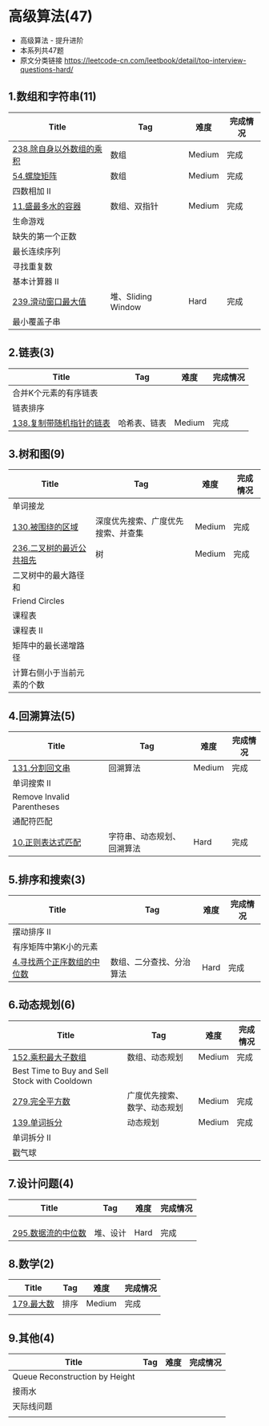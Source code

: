 # 高级算法(47)
- 高级算法 - 提升进阶
- 本系列共47题
- 原文分类链接 https://leetcode-cn.com/leetbook/detail/top-interview-questions-hard/

## 1.数组和字符串(11)

| Title                                                        | Tag                | 难度   | 完成情况 |
| ------------------------------------------------------------ | ------------------ | ------ | -------- |
| [238.除自身以外数组的乘积](https://leetcode-cn.com/problems/product-of-array-except-self/) | 数组               | Medium | 完成     |
| [54.螺旋矩阵](https://leetcode-cn.com/problems/spiral-matrix/) | 数组               | Medium | 完成     |
| 四数相加 II                                                  |                    |        |          |
| [11.盛最多水的容器](https://leetcode-cn.com/problems/container-with-most-water/) | 数组、双指针       | Medium | 完成     |
| 生命游戏                                                     |                    |        |          |
| 缺失的第一个正数                                             |                    |        |          |
| 最长连续序列                                                 |                    |        |          |
| 寻找重复数                                                   |                    |        |          |
| 基本计算器 II                                                |                    |        |          |
| [239.滑动窗口最大值](https://leetcode-cn.com/problems/sliding-window-maximum/) | 堆、Sliding Window | Hard   | 完成     |
| 最小覆盖子串                                                 |                    |        |          |

## 2.链表(3)

| Title                                                        | Tag          | 难度   | 完成情况 |
| ------------------------------------------------------------ | ------------ | ------ | -------- |
| 合并K个元素的有序链表                                        |              |        |          |
| 链表排序                                                     |              |        |          |
| [138.复制带随机指针的链表](https://leetcode-cn.com/problems/copy-list-with-random-pointer/) | 哈希表、链表 | Medium | 完成     |

## 3.树和图(9)

| Title                                                        | Tag                                | 难度   | 完成情况 |
| ------------------------------------------------------------ | ---------------------------------- | ------ | -------- |
| 单词接龙                                                     |                                    |        |          |
| [130.被围绕的区域](https://leetcode-cn.com/problems/surrounded-regions/) | 深度优先搜索、广度优先搜索、并查集 | Medium | 完成     |
| [236.二叉树的最近公共祖先](https://leetcode-cn.com/problems/lowest-common-ancestor-of-a-binary-tree/) | 树                                 | Medium | 完成     |
| 二叉树中的最大路径和                                         |                                    |        |          |
| Friend Circles                                               |                                    |        |          |
| 课程表                                                       |                                    |        |          |
| 课程表 II                                                    |                                    |        |          |
| 矩阵中的最长递增路径                                         |                                    |        |          |
| 计算右侧小于当前元素的个数                                   |                                    |        |          |

## 4.回溯算法(5)

| Title                                                        | Tag                        | 难度   | 完成情况 |
| ------------------------------------------------------------ | -------------------------- | ------ | -------- |
| [131.分割回文串](https://leetcode-cn.com/problems/palindrome-partitioning/) | 回溯算法                   | Medium | 完成     |
| 单词搜索 II                                                  |                            |        |          |
| Remove Invalid Parentheses                                   |                            |        |          |
| 通配符匹配                                                   |                            |        |          |
| [10.正则表达式匹配](https://leetcode-cn.com/problems/regular-expression-matching/) | 字符串、动态规划、回溯算法 | Hard   | 完成     |

## 5.排序和搜索(3)

| Title                                                        | Tag                      | 难度 | 完成情况 |
| ------------------------------------------------------------ | ------------------------ | ---- | -------- |
| 摆动排序 II                                                  |                          |      |          |
| 有序矩阵中第K小的元素                                        |                          |      |          |
| [4.寻找两个正序数组的中位数](https://leetcode-cn.com/problems/median-of-two-sorted-arrays/) | 数组、二分查找、分治算法 | Hard | 完成     |

## 6.动态规划(6)

| Title                                                        | Tag                          | 难度   | 完成情况 |
| ------------------------------------------------------------ | ---------------------------- | ------ | -------- |
| [152.乘积最大子数组](https://leetcode-cn.com/problems/maximum-product-subarray/) | 数组、动态规划               | Medium | 完成     |
| Best Time to Buy and Sell Stock with Cooldown                |                              |        |          |
| [279.完全平方数](https://leetcode-cn.com/problems/perfect-squares/) | 广度优先搜索、数学、动态规划 | Medium | 完成     |
| [139.单词拆分](https://leetcode-cn.com/problems/word-break/) | 动态规划                     | Medium | 完成     |
| 单词拆分 II                                                  |                              |        |          |
| 戳气球                                                       |                              |        |          |

## 7.设计问题(4)

| Title                                                        | Tag      | 难度 | 完成情况 |
| ------------------------------------------------------------ | -------- | ---- | -------- |
|                                                              |          |      |          |
|                                                              |          |      |          |
|                                                              |          |      |          |
| [295.数据流的中位数](https://leetcode-cn.com/problems/find-median-from-data-stream/) | 堆、设计 | Hard | 完成     |

## 8.数学(2)

| Title                                                        | Tag  | 难度   | 完成情况 |
| ------------------------------------------------------------ | ---- | ------ | -------- |
| [179.最大数](https://leetcode-cn.com/problems/largest-number/) | 排序 | Medium | 完成     |
|                                                              |      |        |          |

## 9.其他(4)

| Title                          | Tag  | 难度 | 完成情况 |
| ------------------------------ | ---- | ---- | -------- |
| Queue Reconstruction by Height |      |      |          |
| 接雨水                         |      |      |          |
| 天际线问题                     |      |      |          |
|                                |      |      |          |